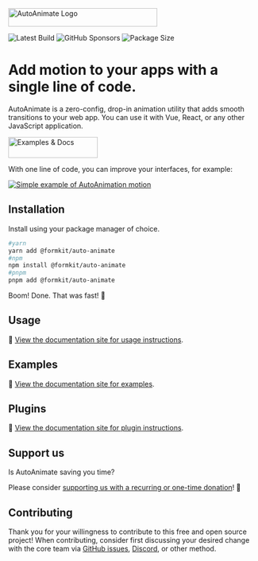 <img width="300" height="37" alt="AutoAnimate Logo" src="https://cdn.formk.it/web-assets/logo-auto-animate.svg" >

![Latest Build](https://github.com/formkit/auto-animate/actions/workflows/main.yml/badge.svg) ![GitHub Sponsors](https://img.shields.io/github/sponsors/formkit) ![Package Size](https://img.badgesize.io/https:/unpkg.com/@formkit/auto-animate@latest/index.min.js.svg?label=brotli&compression=brotli)

# Add motion to your apps with a single line of code.

AutoAnimate is a zero-config, drop-in animation utility that adds smooth transitions to your web app. You can use it with Vue, React, or any other JavaScript application.

<a href="https://auto-animate.formkit.com"><img width="180" height="42" src="https://cdn.formk.it/web-assets/read-docs-auto-animate-v2.svg" alt="Examples & Docs"></a>

With one line of code, you can improve your interfaces, for example:

<a href="https://auto-animate.formkit.com">
  <img src="https://cdn.formk.it/web-assets/motion.gif" alt="Simple example of AutoAnimation motion">
</a>

## Installation

Install using your package manager of choice.

```bash
#yarn
yarn add @formkit/auto-animate
#npm
npm install @formkit/auto-animate
#pnpm
pnpm add @formkit/auto-animate
```

Boom! Done. That was fast! 🐇

## Usage

📖 [View the documentation site for usage instructions](https://auto-animate.formkit.com#usage).

## Examples

📖 [View the documentation site for examples](https://auto-animate.formkit.com#examples).

## Plugins

📖 [View the documentation site for plugin instructions](https://auto-animate.formkit.com#plugins).

## Support us

Is AutoAnimate saving you time?

Please consider [supporting us with a recurring or one-time donation](https://github.com/sponsors/formkit)! 🙏

## Contributing

Thank you for your willingness to contribute to this free and open source project! When contributing, consider first discussing your desired change with the core team via <a href="https://github.com/formkit/auto-animate/issues">GitHub issues</a>, <a href="https://discord.gg/SHYT8pyeNm">Discord</a>, or other method.
